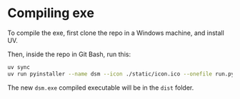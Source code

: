 # Compiling exe

To compile the exe, first clone the repo in a Windows machine, and install UV.

Then, inside the repo in Git Bash, run this:

```bash
uv sync
uv run pyinstaller --name dsm --icon ./static/icon.ico --onefile run.py --add-data "templates:templates" --add-data "static:static" --clean
```

The new `dsm.exe` compiled executable will be in the `dist` folder.
